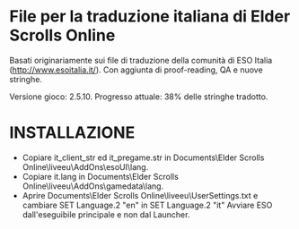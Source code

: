 # File per la traduzione italiana di Elder Scrolls Online

Basati originariamente sui file di traduzione della comunità di ESO Italia (http://www.esoitalia.it/).
Con aggiunta di proof-reading, QA e nuove stringhe.

Versione gioco: 2.5.10.
Progresso attuale: 38% delle stringhe tradotto.

# INSTALLAZIONE
* Copiare it_client_str ed it_pregame.str in Documents\Elder Scrolls Online\liveeu\AddOns\esoUI\lang\.
* Copiare it.lang in Documents\Elder Scrolls Online\liveeu\AddOns\gamedata\lang\.
* Aprire Documents\Elder Scrolls Online\liveeu\UserSettings.txt e cambiare SET Language.2 "en" in SET Language.2 "it" Avviare ESO dall'eseguibile principale e non dal Launcher.

